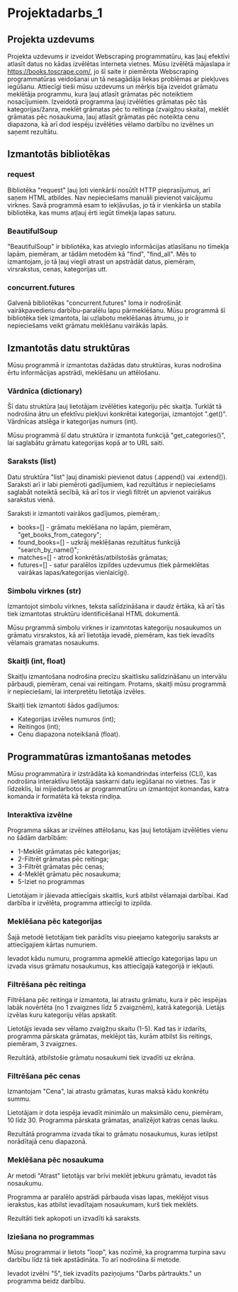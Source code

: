 # Projektadarbs_1
## Projekta uzdevums
Projekta uzdevums ir izveidot Webscraping programmatūru, kas ļauj efektīvi atlasīt datus no kādas izvēlētas interneta vietnes. 
Mūsu izvēlētā mājaslapa ir https://books.toscrape.com/, jo šī saite ir piemērota Webscraping programmatūras veidošanai un tā nesagādāja liekas problēmas ar piekļuves iegūšanu. Attiecīgi tieši mūsu uzdevums un mērķis bija izveidot grāmatu meklētāja programmu, kura ļauj atlasīt grāmatas pēc noteiktiem nosacījumiem. 
Izveidotā programma ļauj izvēlēties grāmatas pēc tās kategorijas/žanra, meklēt grāmatas pēc to reitinga (zvaigžņu skaita), meklēt grāmatas pēc nosaukuma, ļauj atlasīt grāmatas pēc noteikta cenu diapazona, kā arī dod iespēju izvēlēties vēlamo darbību no izvēlnes un saņemt rezultātu. 

## Izmantotās bibliotēkas
### request
Bibliotēka "request" ļauj ļoti vienkārši nosūtīt HTTP pieprasījumus, arī saņem HTML atbildes. Nav nepieciešams manuāli pievienot vaicājumu virknes.
Savā programmā esam to iekļāvušas, jo tā ir vienkārša un stabila bibliotēka, kas mums atļauj ērti iegūt tīmekļa lapas saturu.

### BeautifulSoup
"BeautifulSoup" ir bibliotēka, kas atvieglo informācijas atlasīšanu no tīmekļa lapām, piemēram, ar tādām metodēm kā "find", "find_all".
Mēs to izmantojam, jo tā ļauj viegli atrast un apstrādāt datus, piemēram, virsrakstus, cenas, kategorijas utt.

### concurrent.futures
Galvenā bibliotēkas "concurrent.futures" loma ir nodrošināt vairākpavedienu darbību-paralēlu lapu pārmeklēšanu. 
Mūsu programmā šī bibliotēka tiek izmantota, lai uzlabotu meklēšanas ātrumu, jo ir nepieciešams veikt grāmatu meklēšanu vairākās lapās.


## Izmantotās datu struktūras
Mūsu programmā ir izmantotas dažādas datu struktūras, kuras nodrošina ērtu informācijas apstrādi, meklēšanu un attēlošanu.
### Vārdnīca (dictionary)
Šī datu struktūra ļauj lietotājam izvēlēties kategoriju pēc skaitļa. Turklāt tā nodrošina ātru un efektīvu piekļuvi konkrētai kategorijai, izmantojot ".get()". Vārdnīcas atslēga ir kategorijas numurs (int).

Mūsu programmā šī datu struktūra ir izmantota funkcijā "get_categories()", lai saglabātu grāmatu kategorijas kopā ar to URL saiti.
### Saraksts (list)
Datu struktūra "list" ļauj dinamiski pievienot datus (.append() vai .extend()). Saraksti arī ir labi piemēroti gadījumiem, kad rezultātus ir nepieciešams saglabāt noteiktā secībā, kā arī tos ir viegli filtrēt un apvienot vairākus sarakstus vienā.

Saraksti ir izmantoti vairākos gadījumos, piemēram,:
+ books=[] - grāmatu meklēšana no lapām, piemēram, "get_books_from_category";
+ found_books=[] - uzkrāj meklēšanas rezultātus funkcijā "search_by_name()";
+ matches=[] - atrod konkrētās/atbilstošās grāmatas;
+ futures=[] - satur paralēlos izpildes uzdevumus (tiek pārmeklētas vairākas lapas/kategorijas vienlaicīgi).
### Simbolu virknes (str)
Izmantojot simbolu virknes, teksta salīdzināšana ir daudz ērtāka, kā arī tās tiek izmantotas struktūru identificēšanai HTML dokumentā. 

Mūsu prgrammā simbolu virknes ir izamntotas kategoriju nosaukumos un grāmatu virsrakstos, kā arī lietotāja ievadē, piemēram, kas tiek ievadīts vēlamais gramatas nosaukums.
### Skaitļi (int, float)
Skaitļu izmantošana nodrošina precīzu skaitlisku salīdzināšanu un intervālu pārbaudi, piemēram, cenai vai reitingam. Protams, skaitļi mūsu programmā ir nepieciešami, lai interpretētu lietotāja izvēles.

Skaitļi tiek izmantoti šādos gadījumos:
+ Kategorijas izvēles numuros (int);
+ Reitingos (int);
+ Cenu diapazona noteikšanā (float).
## Programmatūras izmantošanas metodes
Mūsu programmatūra ir izstrādāta kā komandrindas interfeiss (CLI), kas nodrošina interaktīvu lietotāja saskarni datu iegūšanai no vietnes. Tas ir līdzeklis, lai mijiedarbotos ar programmatūru un izmantojot komandas, katra komanda ir formatēta kā teksta rindiņa. 
### Interaktīva izvēlne
Programma sākas ar izvēlnes attēlošanu, kas ļauj lietotājam izvēlēties vienu no šādām darbībām:
+ 1-Meklēt grāmatas pēc kategorijas;
+ 2-Filtrēt grāmatas pēc reitinga;
+ 3-Filtrēt grāmatas pēc cenas;
+ 4-Meklēt grāmatu pēc nosaukuma;
+ 5-Iziet no programmas

Lietotājam ir jāievada attiecīgais skaitlis, kurš atbilst vēlamajai darbībai. Kad darbība ir izvēlēta, programma attiecīgi to izpilda.
### Meklēšana pēc kategorijas
Šajā metodē lietotājam tiek parādīts visu pieejamo kategoriju saraksts ar attiecīgajiem kārtas numuriem. 

Ievadot kādu numuru, programma apmeklē attiecīgo kategorijas lapu un izvada visus grāmatu nosaukumus, kas attiecīgajā kategorijā ir iekļauti.
### Filtrēšana pēc reitinga
Filtrēšana pēc reitinga ir izmantota, lai atrastu grāmatu, kura ir pēc iespējas labāk novērtēta (no 1 zvaigznes līdz 5 zvaigznēm), katrā kategorijā. Lietājs izvēlas kuru kategoriju vēlas apskatīt.

Lietotājs ievada sev vēlamo zvaigžņu skaitu (1-5). Kad tas ir izdarīts, programma pārskata grāmatas, meklējot tās, kurām atbilst šis reitings, piemēram, 3 zvaigznes.

Rezultātā, atbilstošie grāmatu nosaukumi tiek izvadīti uz ekrāna.
### Filtrēšana pēc cenas
Izmantojam "Cena", lai atrastu grāmatas, kuras maksā kādu konkrētu summu. 

Lietotājam ir dota iespēja ievadīt minimālo un maksimālo cenu, piemēram, 10 līdz 30. Programma pārskata grāmatas, analizējot katras cenas lauku. 

Rezultātā programma izvada tikai to grāmatu nosaukumus, kuras ietilpst norādītajā cenu diapazonā.
### Meklēšana pēc nosaukuma
Ar metodi "Atrast" lietotājs var brīvi meklēt jebkuru grāmatu, ievadot tās nosaukumu. 

Programma ar paralēlo apstrādi pārbauda visas lapas, meklējot visus ierakstus, kas atbilst ievadītajam nosaukumam, kurš tiek meklēts. 

Rezultāti tiek apkopoti un izvadīti kā saraksts.
### Iziešana no programmas
Mūsu programmai ir lietots "loop", kas nozīmē, ka programma turpina savu darbību līdz tā tiek apstādināta. To arī nodrošina šī metode.

Ievadot izvēlni "5", tiek izvadīts paziņojums "Darbs pārtraukts." un programma beidz darbību.

